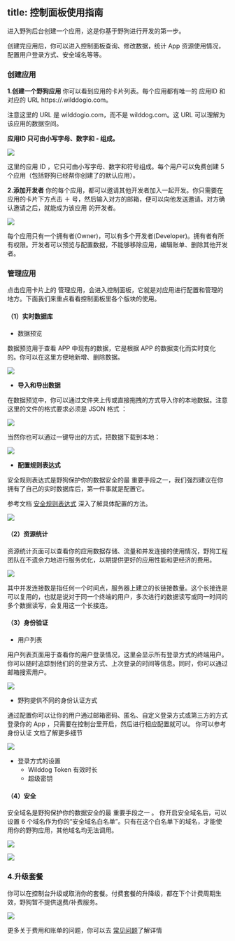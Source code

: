 
title: 控制面板使用指南
---

进入野狗后台创建一个应用，这是你基于野狗进行开发的第一步。

创建完应用后，你可以进入控制面板查询、修改数据，统计 App 资源使用情况，配置用户登录方式、安全域名等等。

### 创建应用

**1.创建一个野狗应用**
你可以看到应用的卡片列表。每个应用都有唯一的 应用ID 和对应的 URL https://<appId>.wilddogio.com。

注意这里的 URL 是 wilddogio.com，而不是 wilddog.com。这 URL 可以理解为该应用的数据空间。

**应用ID 只可由小写字母、数字和 - 组成。**

![](http://7u2r36.com1.z0.glb.clouddn.com/New%20app.gif%21thumbnail)

这里的应用 ID ，它只可由小写字母、数字和符号组成。每个用户可以免费创建 5 个应用（包括野狗已经帮你创建了的默认应用）。

**2.添加开发者**
你的每个应用，都可以邀请其他开发者加入一起开发。你只需要在应用的卡片下方点击 ＋ 号，然后输入对方的邮箱，便可以向他发送邀请。对方确认邀请之后，就能成为该应用 的开发者。


![](http://7u2r36.com1.z0.glb.clouddn.com/addUser.gif%21thumbnail)


每个应用只有一个拥有者(Owner)，可以有多个开发者(Developer)。拥有者有所有权限。开发者可以预览与配置数据，不能够移除应用，编辑账单、删除其他开发者。



### 管理应用

点击应用卡片上的 管理应用，会进入控制面板，它就是对应用进行配置和管理的地方。下面我们来重点看看控制面板里各个版块的使用。

#### （1）实时数据库

- 数据预览

数据预览用于查看 APP 中现有的数据，它是根据 APP 的数据变化而实时变化的。你可以在这里方便地新增、删除数据。

![](http://7u2r36.com1.z0.glb.clouddn.com/16-8-18/25431654.jpg)

- **导入和导出数据**

在数据预览中，你可以通过文件夹上传或直接拖拽的方式导入你的本地数据。注意这里的文件的格式要求必须是 JSON 格式 ：

![](http://7u2r36.com1.z0.glb.clouddn.com/16-8-18/45083791.jpg)


当然你也可以通过一键导出的方式，把数据下载到本地：

![](http://7u2r36.com1.z0.glb.clouddn.com/16-8-18/32430219.jpg)

- **配置规则表达式**

安全规则表达式是野狗保护你的数据安全的最 重要手段之一，我们强烈建议在你拥有了自己的实时数据库后，第一件事就是配置它。

参考文档 [安全规则表达式]()  深入了解具体配置的方法。

![](http://7u2r36.com1.z0.glb.clouddn.com/16-8-18/21755337.jpg)

#### （2）资源统计

资源统计页面可以查看你的应用数据存储、流量和并发连接的使用情况，野狗工程团队在不遗余力地进行服务优化，以期提供更好的应用性能和更经济的费用。

![](http://7u2r36.com1.z0.glb.clouddn.com/16-8-18/23554419.jpg)

其中并发连接数是指任何一个时间点，服务器上建立的长链接数量。这个长接连是可以复用的，也就是说对于同一个终端的用户，多次进行的数据读写或同一时间的多个数据读写，会复用这一个长接连。

#### （3）身份验证

- 用户列表

用户列表页面用于查看你的用户登录情况，这里会显示所有登录方式的终端用户。你可以随时追踪到他们的的登录方式、上次登录的时间等信息。同时，你可以通过邮箱搜索用户。

![](http://7u2r36.com1.z0.glb.clouddn.com/16-8-18/3057243.jpg)

- 野狗提供不同的身份认证方式

通过配置你可以让你的用户通过邮箱密码、匿名、自定义登录方式或第三方的方式登录你的 App ，只需要在控制台里开启，然后进行相应配置就可以。
你可以参考 身份认证 文档了解更多细节

![](http://7u2r36.com1.z0.glb.clouddn.com/16-8-18/83626118.jpg)

- 登录方式的设置
  - Wilddog Token 有效时长
  - 超级密钥





#### （4）安全

安全域名是野狗保护你的数据安全的最 重要手段之一 。
你开启安全域名后，可以设置 6 个域名作为你的“安全域名白名单”。只有在这个白名单下的域名，才能使用你的野狗应用，其他域名均无法调用。

![](http://7u2r36.com1.z0.glb.clouddn.com/16-8-18/3348371.jpg)



![](http://7u2r36.com1.z0.glb.clouddn.com/16-8-18/5151856.jpg)

### 4.升级套餐

你可以在控制台升级或取消你的套餐。付费套餐的升降级，都在下个计费周期生效，野狗暂不提供退费/补费服务。

![](http://7u2r36.com1.z0.glb.clouddn.com/16-8-18/2437996.jpg)

更多关于费用和账单的问题，你可以去 [常见问题]()了解详情

